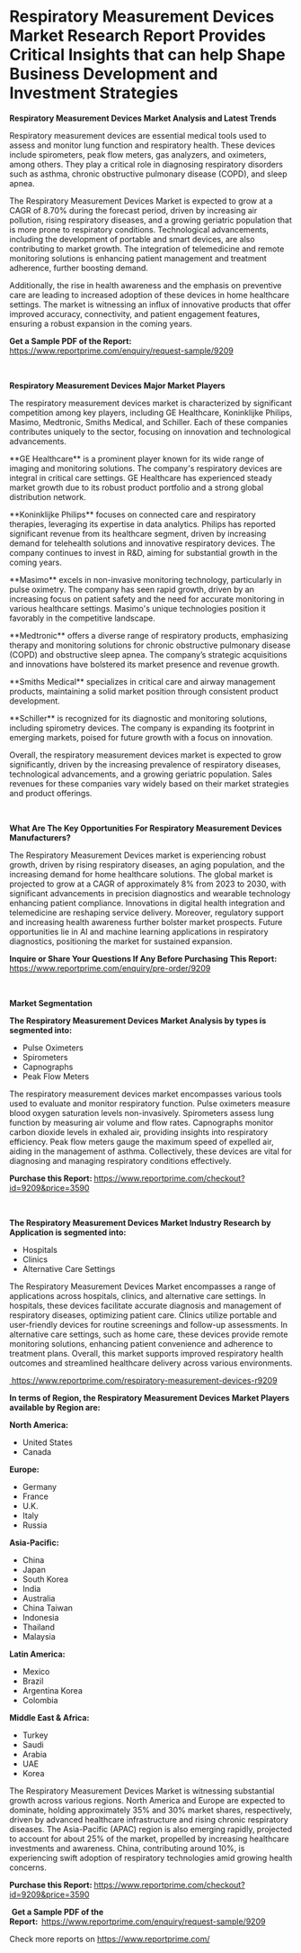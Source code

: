 <p><h1>Respiratory Measurement Devices Market Research Report Provides Critical Insights that can help Shape Business Development and Investment Strategies</h1></p><p><strong>Respiratory Measurement Devices Market Analysis and Latest Trends</strong></p>
<p><p>Respiratory measurement devices are essential medical tools used to assess and monitor lung function and respiratory health. These devices include spirometers, peak flow meters, gas analyzers, and oximeters, among others. They play a critical role in diagnosing respiratory disorders such as asthma, chronic obstructive pulmonary disease (COPD), and sleep apnea.</p><p>The Respiratory Measurement Devices Market is expected to grow at a CAGR of 8.70% during the forecast period, driven by increasing air pollution, rising respiratory diseases, and a growing geriatric population that is more prone to respiratory conditions. Technological advancements, including the development of portable and smart devices, are also contributing to market growth. The integration of telemedicine and remote monitoring solutions is enhancing patient management and treatment adherence, further boosting demand.</p><p>Additionally, the rise in health awareness and the emphasis on preventive care are leading to increased adoption of these devices in home healthcare settings. The market is witnessing an influx of innovative products that offer improved accuracy, connectivity, and patient engagement features, ensuring a robust expansion in the coming years.</p></p>
<p><strong>Get a Sample PDF of the Report:&nbsp;</strong> <a href="https://www.reportprime.com/enquiry/request-sample/9209?utm_campaign=2324&utm_medium=2&utm_source=Github&utm_content=ia&utm_term=20032025&utm_id=respiratory-measurement-devices">https://www.reportprime.com/enquiry/request-sample/9209</a></p>
<p>&nbsp;</p>
<p><strong>Respiratory Measurement Devices Major Market Players</strong></p>
<p><p>The respiratory measurement devices market is characterized by significant competition among key players, including GE Healthcare, Koninklijke Philips, Masimo, Medtronic, Smiths Medical, and Schiller. Each of these companies contributes uniquely to the sector, focusing on innovation and technological advancements.</p><p>**GE Healthcare** is a prominent player known for its wide range of imaging and monitoring solutions. The company's respiratory devices are integral in critical care settings. GE Healthcare has experienced steady market growth due to its robust product portfolio and a strong global distribution network.</p><p>**Koninklijke Philips** focuses on connected care and respiratory therapies, leveraging its expertise in data analytics. Philips has reported significant revenue from its healthcare segment, driven by increasing demand for telehealth solutions and innovative respiratory devices. The company continues to invest in R&D, aiming for substantial growth in the coming years.</p><p>**Masimo** excels in non-invasive monitoring technology, particularly in pulse oximetry. The company has seen rapid growth, driven by an increasing focus on patient safety and the need for accurate monitoring in various healthcare settings. Masimo's unique technologies position it favorably in the competitive landscape.</p><p>**Medtronic** offers a diverse range of respiratory products, emphasizing therapy and monitoring solutions for chronic obstructive pulmonary disease (COPD) and obstructive sleep apnea. The company’s strategic acquisitions and innovations have bolstered its market presence and revenue growth.</p><p>**Smiths Medical** specializes in critical care and airway management products, maintaining a solid market position through consistent product development.</p><p>**Schiller** is recognized for its diagnostic and monitoring solutions, including spirometry devices. The company is expanding its footprint in emerging markets, poised for future growth with a focus on innovation.</p><p>Overall, the respiratory measurement devices market is expected to grow significantly, driven by the increasing prevalence of respiratory diseases, technological advancements, and a growing geriatric population. Sales revenues for these companies vary widely based on their market strategies and product offerings.</p></p>
<p>&nbsp;</p>
<p><strong>What Are The Key Opportunities For Respiratory Measurement Devices Manufacturers?</strong></p>
<p><p>The Respiratory Measurement Devices market is experiencing robust growth, driven by rising respiratory diseases, an aging population, and the increasing demand for home healthcare solutions. The global market is projected to grow at a CAGR of approximately 8% from 2023 to 2030, with significant advancements in precision diagnostics and wearable technology enhancing patient compliance. Innovations in digital health integration and telemedicine are reshaping service delivery. Moreover, regulatory support and increasing health awareness further bolster market prospects. Future opportunities lie in AI and machine learning applications in respiratory diagnostics, positioning the market for sustained expansion.</p></p>
<p><strong>Inquire or Share Your Questions If Any Before Purchasing This Report:</strong> <a href="https://www.reportprime.com/enquiry/pre-order/9209?utm_campaign=2324&utm_medium=2&utm_source=Github&utm_content=ia&utm_term=20032025&utm_id=respiratory-measurement-devices">https://www.reportprime.com/enquiry/pre-order/9209</a></p>
<p>&nbsp;</p>
<p><strong>Market Segmentation</strong></p>
<p><strong>The Respiratory Measurement Devices Market Analysis by types is segmented into:</strong></p>
<p><ul><li>Pulse Oximeters</li><li>Spirometers</li><li>Capnographs</li><li>Peak Flow Meters</li></ul></p>
<p><p>The respiratory measurement devices market encompasses various tools used to evaluate and monitor respiratory function. Pulse oximeters measure blood oxygen saturation levels non-invasively. Spirometers assess lung function by measuring air volume and flow rates. Capnographs monitor carbon dioxide levels in exhaled air, providing insights into respiratory efficiency. Peak flow meters gauge the maximum speed of expelled air, aiding in the management of asthma. Collectively, these devices are vital for diagnosing and managing respiratory conditions effectively.</p></p>
<p><strong>Purchase this Report:&nbsp;</strong><a href="https://www.reportprime.com/checkout?id=9209&price=3590&utm_campaign=2324&utm_medium=2&utm_source=Github&utm_content=ia&utm_term=20032025&utm_id=respiratory-measurement-devices">https://www.reportprime.com/checkout?id=9209&price=3590</a></p>
<p>&nbsp;</p>
<p><strong>The Respiratory Measurement Devices Market Industry Research by Application is segmented into:</strong></p>
<p><ul><li>Hospitals</li><li>Clinics</li><li>Alternative Care Settings</li></ul></p>
<p><p>The Respiratory Measurement Devices Market encompasses a range of applications across hospitals, clinics, and alternative care settings. In hospitals, these devices facilitate accurate diagnosis and management of respiratory diseases, optimizing patient care. Clinics utilize portable and user-friendly devices for routine screenings and follow-up assessments. In alternative care settings, such as home care, these devices provide remote monitoring solutions, enhancing patient convenience and adherence to treatment plans. Overall, this market supports improved respiratory health outcomes and streamlined healthcare delivery across various environments.</p></p>
<p><a href="https://www.reportprime.com/respiratory-measurement-devices-r9209?utm_campaign=2324&utm_medium=2&utm_source=Github&utm_content=ia&utm_term=20032025&utm_id=respiratory-measurement-devices">&nbsp;https://www.reportprime.com/respiratory-measurement-devices-r9209</a></p>
<p><strong>In terms of Region, the Respiratory Measurement Devices Market Players available by Region are:</strong></p>
<p>
    <p> <strong> North America: </strong>
        <ul>
            <li>United States</li>
            <li>Canada</li>
        </ul>
        </p> 
    <p> <strong> Europe: </strong>
        <ul>
            <li>Germany</li>
            <li>France</li>
            <li>U.K.</li>
            <li>Italy</li>
            <li>Russia</li>
        </ul>
        </p> 
    <p> <strong> Asia-Pacific: </strong>
        <ul>
            <li>China</li>
            <li>Japan</li>
            <li>South Korea</li>
            <li>India</li>
            <li>Australia</li>
            <li>China Taiwan</li>
            <li>Indonesia</li>
            <li>Thailand</li>
            <li>Malaysia</li>
        </ul>
        </p> 
    <p> <strong> Latin America: </strong>
        <ul>
            <li>Mexico</li>
            <li>Brazil</li>
            <li>Argentina Korea</li>
            <li>Colombia</li>
        </ul>
        </p> 
    <p> <strong> Middle East & Africa: </strong>
        <ul>
            <li>Turkey</li>
            <li>Saudi</li>
            <li>Arabia</li>
            <li>UAE</li>
            <li>Korea</li>
        </ul>
    </p>
    </p>
<p><p>The Respiratory Measurement Devices Market is witnessing substantial growth across various regions. North America and Europe are expected to dominate, holding approximately 35% and 30% market shares, respectively, driven by advanced healthcare infrastructure and rising chronic respiratory diseases. The Asia-Pacific (APAC) region is also emerging rapidly, projected to account for about 25% of the market, propelled by increasing healthcare investments and awareness. China, contributing around 10%, is experiencing swift adoption of respiratory technologies amid growing health concerns.</p></p>
<p><strong>Purchase this Report: </strong><a href="https://www.reportprime.com/checkout?id=9209&price=3590&utm_campaign=2324&utm_medium=2&utm_source=Github&utm_content=ia&utm_term=20032025&utm_id=respiratory-measurement-devices">https://www.reportprime.com/checkout?id=9209&price=3590</a></p>
<p>&nbsp;<strong>Get a Sample PDF of the Report:&nbsp;&nbsp;</strong><a href="https://www.reportprime.com/enquiry/request-sample/9209?utm_campaign=2324&utm_medium=2&utm_source=Github&utm_content=ia&utm_term=20032025&utm_id=respiratory-measurement-devices">https://www.reportprime.com/enquiry/request-sample/9209</a></p>
<p><strong></strong></p>
<p>Check more reports on <a href="https://www.reportprime.com/?utm_campaign=2324&utm_medium=2&utm_source=Github&utm_content=ia&utm_term=20032025&utm_id=respiratory-measurement-devices">https://www.reportprime.com/</a></p>